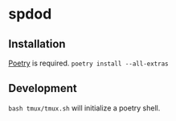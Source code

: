 # spdod

## Installation
[Poetry](https://python-poetry.org/) is required.
`poetry install --all-extras`

## Development
`bash tmux/tmux.sh` will initialize a poetry shell.


